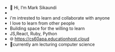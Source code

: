 - 👋 Hi, I’m Mark Sikaundi
- 
- i'm intrested to learn and collaborate with anyone
- I love to learn from other people
- Building space for the willing to learn
- JS,React, Ruby, Python
- 🌐 https://cs60apa.educationhost.cloud
- 🚀currently am lecturing computer science

